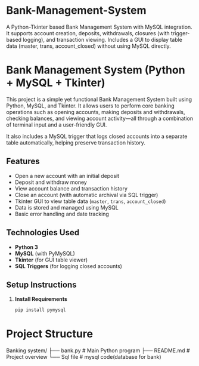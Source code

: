 # Bank-Management-System
A Python-Tkinter based Bank Management System with MySQL integration. It supports account creation, deposits, withdrawals, closures (with trigger-based logging), and transaction viewing. Includes a GUI to display table data (master, trans, account_closed) without using MySQL directly. 

# Bank Management System (Python + MySQL + Tkinter)

This project is a simple yet functional Bank Management System built using Python, MySQL, and Tkinter. It allows users to perform core banking operations such as opening accounts, making deposits and withdrawals, checking balances, and viewing account activity—all through a combination of terminal input and a user-friendly GUI.

It also includes a MySQL trigger that logs closed accounts into a separate table automatically, helping preserve transaction history.

## Features

- Open a new account with an initial deposit
- Deposit and withdraw money
- View account balance and transaction history
- Close an account (with automatic archival via SQL trigger)
- Tkinter GUI to view table data (`master`, `trans`, `account_closed`)
- Data is stored and managed using MySQL
- Basic error handling and date tracking

## Technologies Used

- **Python 3**
- **MySQL** (with PyMySQL)
- **Tkinter** (for GUI table viewer)
- **SQL Triggers** (for logging closed accounts)
  
##  Setup Instructions

1. **Install Requirements**
   ```bash
   pip install pymysql

# Project Structure
Banking system/
├── bank.py              # Main Python program
├── README.md            # Project overview
└── Sql file             # mysql code(database for bank) 

